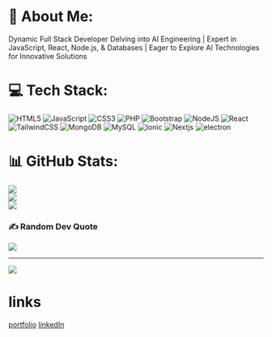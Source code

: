 
# 💫 About Me:
Dynamic Full Stack Developer Delving into AI Engineering | Expert in JavaScript, React, Node.js, & Databases | Eager to Explore AI Technologies for Innovative Solutions

# 💻 Tech Stack:
![HTML5](https://img.shields.io/badge/html5-%23E34F26.svg?style=flat&logo=html5&logoColor=white) ![JavaScript](https://img.shields.io/badge/javascript-%23323330.svg?style=flat&logo=javascript&logoColor=%23F7DF1E) ![CSS3](https://img.shields.io/badge/css3-%231572B6.svg?style=flat&logo=css3&logoColor=white) ![PHP](https://img.shields.io/badge/php-%23777BB4.svg?style=flat&logo=php&logoColor=white) ![Bootstrap](https://img.shields.io/badge/bootstrap-%23563D7C.svg?style=flat&logo=bootstrap&logoColor=white) ![NodeJS](https://img.shields.io/badge/node.js-6DA55F?style=flat&logo=node.js&logoColor=white) ![React](https://img.shields.io/badge/react-%2320232a.svg?style=flat&logo=react&logoColor=%2361DAFB) ![TailwindCSS](https://img.shields.io/badge/tailwindcss-%2338B2AC.svg?style=flat&logo=tailwind-css&logoColor=white) ![MongoDB](https://img.shields.io/badge/MongoDB-%234ea94b.svg?style=flat&logo=mongodb&logoColor=white) ![MySQL](https://img.shields.io/badge/mysql-%2300f.svg?style=flat&logo=mysql&logoColor=white)
![Ionic](https://img.shields.io/badge/Ionic-%233880FF.svg?style=flat&logo=Ionic&logoColor=white) ![Nextjs](https://img.shields.io/badge/next.js-%2320232a.svg?style=flat&logo=next.js&logoColor=%2361DAFB) 
![electron](https://img.shields.io/badge/electron-%23323330.svg?style=flat&logo=electron&logoColor=%23F7DF1E)
# 📊 GitHub Stats:
![](https://github-readme-stats.vercel.app/api?username=Kasimkkn&theme=dark&hide_border=false&include_all_commits=true&count_private=true)<br/>
![](https://github-readme-streak-stats.herokuapp.com/?user=Kasimkkn&theme=dark&hide_border=false)<br/>
![](https://github-readme-stats.vercel.app/api/top-langs/?username=Kasimkkn&theme=dark&hide_border=false&include_all_commits=true&count_private=true&layout=compact)

### ✍️ Random Dev Quote
![](https://quotes-github-readme.vercel.app/api?type=vetical&theme=dark)

---
[![](https://visitcount.itsvg.in/api?id=Kasimkkn&icon=1&color=12)](https://visitcount.itsvg.in)

# links
[portfolio](https://mrkk.netlify.app/)
[linkedIn](https://www.linkedin.com/in/kasimkkn/)
